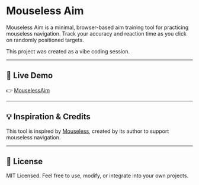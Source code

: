 # Mouseless Aim

Mouseless Aim is a minimal, browser-based aim training tool for practicing mouseless navigation. Track your accuracy and reaction time as you click on randomly positioned targets.

This project was created as a vibe coding session.

---

## 🚀 Live Demo

👉 [MouselessAim](https://jason9075.github.io/Mouseless-Aim/)

---

## 💡 Inspiration & Credits

This tool is inspired by [Mouseless](https://mouseless.click/), created by its author to support mouseless navigation.

---

## 📜 License

MIT Licensed. Feel free to use, modify, or integrate into your own projects.
